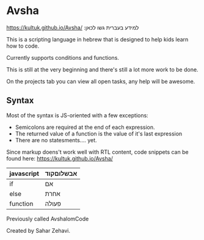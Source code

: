 
# Avsha

https://kultuk.github.io/Avsha/
:למידע בעברית גשו לכאן

This is a scripting language in hebrew that is designed to help kids learn how to code.

Currently supports conditions and functions.

This is still at the very beginning and there's still a lot more work to be done. 

On the projects tab you can view all open tasks, any help will be awesome.

## Syntax

Most of the syntax is JS-oriented with a few exceptions:

 - Semicolons are required at the end of each expression.
 - The returned value of a function is the value of it's last expression
 - There are no statesments.... yet.

Since markup doens't work well with RTL content, code snippets can be found here: https://kultuk.github.io/Avsha/

| javascript | אבשלוםקוד  |
|--|--|
| if | אם  |
| else | אחרת  |
| function | פעולה  |


Previously called AvshalomCode

Created by Sahar Zehavi.
